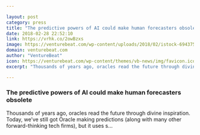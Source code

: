 ```yaml
---

layout: post
category: press
title: "The predictive powers of AI could make human forecasters obsolete"
date: 2018-02-28 22:52:10
link: https://vrhk.co/2owBzxs
image: https://venturebeat.com/wp-content/uploads/2018/02/istock-694375358-e1519851946217.jpg?fit=1200%2C800&strip=all
domain: venturebeat.com
author: "VentureBeat"
icon: https://venturebeat.com/wp-content/themes/vb-news/img/favicon.ico
excerpt: "Thousands of years ago, oracles read the future through divine inspiration. Today, we’ve still got Oracle making predictions (along with many other forward-thinking tech firms), but it uses s…"

---
```


### The predictive powers of AI could make human forecasters obsolete

Thousands of years ago, oracles read the future through divine inspiration. Today, we’ve still got Oracle making predictions (along with many other forward-thinking tech firms), but it uses s…